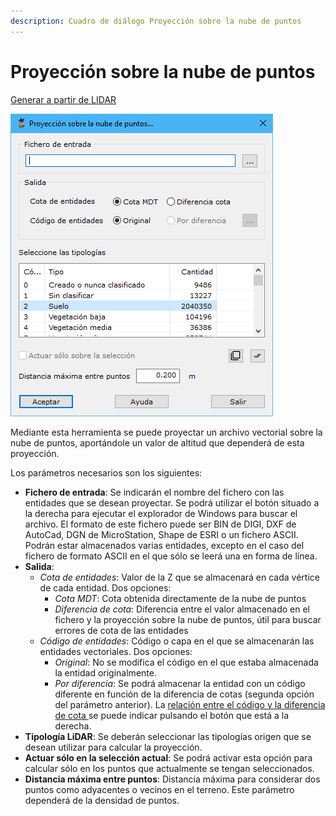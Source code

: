 ```yaml
---
description: Cuadro de diálogo Proyección sobre la nube de puntos
---
```


# Proyección sobre la nube de puntos

[Generar a partir de LIDAR](../../fichas-de-herramientas/ficha-de-herramientas-archivos-lidar/calcular-a-partir-de-lidar.md)

![Cuadro de diálogo Proyección sobre la nube de puntos](<../../../.gitbook/assets/image (150).png>)

Mediante esta herramienta se puede proyectar un archivo vectorial sobre la nube de puntos, aportándole un valor de altitud que dependerá de esta proyección.

Los parámetros necesarios son los siguientes:

* **Fichero de entrada**: Se indicarán el nombre del fichero con las entidades que se desean proyectar. Se podrá utilizar el botón situado a la derecha para ejecutar el explorador de Windows para buscar el archivo. El formato de este fichero puede ser BIN de DIGI, DXF de AutoCad, DGN de MicroStation, Shape de ESRI o un fichero ASCII. Podrán estar almacenados varias entidades, excepto en el caso del fichero de formato ASCII en el que sólo se leerá una en forma de línea.
* **Salida**:
  * _Cota de entidades_: Valor de la Z que se almacenará en cada vértice de cada entidad. Dos opciones:
    * _Cota MDT_: Cota obtenida directamente de la nube de puntos
    * _Diferencia de cota_: Diferencia entre el valor almacenado en el fichero y la proyección sobre la nube de puntos, útil para buscar errores de cota de las entidades
  * _Código de entidades_: Código o capa en el que se almacenarán las entidades vectoriales. Dos opciones:
    * _Original_: No se modifica el código en el que estaba almacenada la entidad originalmente.
    * _Por diferencia_: Se podrá almacenar la entidad con un código diferente en función de la diferencia de cotas (segunda opción del parámetro anterior). La [relación entre el código y la diferencia de cota ](../../herramientas-mdt/proyeccion-sobre-mdt/codigos-segun-diferencia-de-cota.md)se puede indicar pulsando el botón que está a la derecha.
* **Tipología LiDAR**: Se deberán seleccionar las tipologías origen que se desean utilizar para calcular la proyección.
* **Actuar sólo en la selección actual**: Se podrá activar esta opción para calcular sólo en los puntos que actualmente se tengan seleccionados.
* **Distancia máxima entre puntos**: Distancia máxima para considerar dos puntos como adyacentes o vecinos en el terreno. Este parámetro dependerá de la densidad de puntos.
